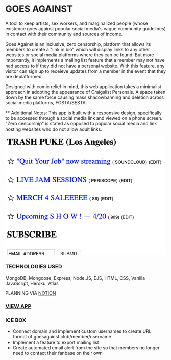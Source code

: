 # GOES AGAINST

A tool to keep artists, sex workers, and marginalized people (whose existence goes against popular social media's vague community guidelines) in contact with their community and sources of income.

Goes Against is an inclusive, zero censorship, platform that allows its members to create a "link in bio" which will display links to any other websites or social media platforms where they can be found. But more importantly, it implements a mailing list feature that a member may not have had access to if they did not have a personal website. With this feature, any visitor can sign up to receieve updates from a member in the event that they are deplatformed.

Designed with comic relief in mind, this web application takes a minimalist approach in adopting the appearance of Craigslist Personals. A space taken down by the same force causing mass shadowbanning and deletion across social media platforms, FOSTA/SESTA. 

** Additional Notes: This app is built with a responsive design, specifically to be accessed through a social media link and viewed on a phone screen. "Zero cencorship" is stated as opposed to popular social media and link hosting websites who do not allow adult links.

<img src="/public/images/GOESAGAINST.png" width="500">

### TECHNOLOGIES USED

MongoDB, Mongoose, Express, Node.JS, EJS, HTML, CSS, Vanilla JavaScript, Heroku, Atlas

PLANNING VIA [NOTION](https://www.notion.so/e1c603032a82417f92478fd46d0ac924?v=29fecde46b304d139ab39e9cc6511e83)

### [VIEW APP](http://goesagainst.herokuapp.com)

### ICE BOX

- Connect domain and implement custom usernames to create URL format of goesagainst.club/member/username
- Implement a feature to export mailing list
- Create automated email alert from the site so that members no longer need to contact their fanbase on their own